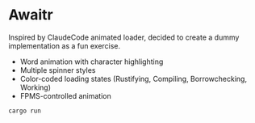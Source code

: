 # Awaitr

Inspired by ClaudeCode animated loader, decided to create a dummy implementation as a fun exercise.

- Word animation with character highlighting
- Multiple spinner styles
- Color-coded loading states (Rustifying, Compiling, Borrowchecking, Working)
- FPMS-controlled animation

```bash
cargo run
```
